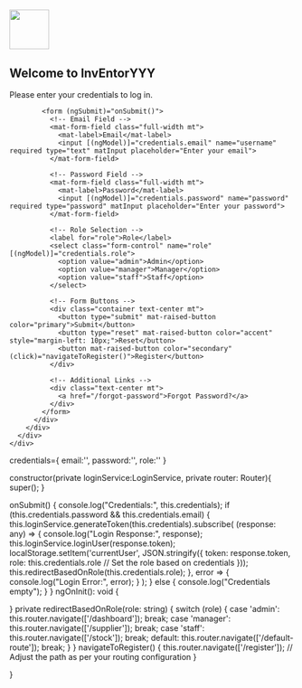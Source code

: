 <div class="login-root">
    <div class="box-root flex-flex flex-direction--column" style="min-height: 100vh;flex-grow: 1;">
      <div class="loginbackground box-background--white padding-top--64">
        <div class="loginbackground-gridContainer">
          <div class="box-root flex-flex" style="grid-area: top / start / 8 / end;">
            <div class="box-root" style="background-image: linear-gradient(white 0%, rgb(247, 250, 252) 33%); flex-grow: 1;">
            </div>
          </div>
          <div class="box-root flex-flex" style="grid-area: 4 / 2 / auto / 5;">
            <div class="box-root box-divider--light-all-2 animationLeftRight tans3s" style="flex-grow: 1;"></div>
          </div>
          <div class="box-root flex-flex" style="grid-area: 6 / start / auto / 2;">
            <div class="box-root box-background--blue800" style="flex-grow: 1;"></div>
          </div>
          <div class="box-root flex-flex" style="grid-area: 7 / start / auto / 4;">
            <div class="box-root box-background--blue animationLeftRight" style="flex-grow: 1;"></div>
          </div>
          <div class="box-root flex-flex" style="grid-area: 8 / 4 / auto / 6;">
            <div class="box-root box-background--gray100 animationLeftRight tans3s" style="flex-grow: 1;"></div>
          </div>
          <div class="box-root flex-flex" style="grid-area: 2 / 15 / auto / end;">
            <div class="box-root box-background--cyan200 animationRightLeft tans4s" style="flex-grow: 1;"></div>
          </div>
          <div class="box-root flex-flex" style="grid-area: 3 / 14 / auto / end;">
            <div class="box-root box-background--blue animationRightLeft" style="flex-grow: 1;"></div>
          </div>
          <div class="box-root flex-flex" style="grid-area: 4 / 17 / auto / 20;">
            <div class="box-root box-background--gray100 animationRightLeft tans4s" style="flex-grow: 1;"></div>
          </div>
          <div class="box-root flex-flex" style="grid-area: 5 / 14 / auto / 17;">
            <div class="box-root box-divider--light-all-2 animationRightLeft tans3s" style="flex-grow: 1;"></div>
          </div>
        </div>
      </div>
      <div class="box-root padding-top--24 flex-flex flex-direction--column" style="flex-grow: 1; z-index: 9;">
        <div class="box-root padding-top--48 padding-bottom--24 flex-flex flex-justifyContent--center">
          <h1><a href="http://blog.stackfindover.com/" rel="dofollow" ><img width="70"
            height="70" src="assets/img/logo.png"></a></h1>
        </div>
        <div class="formbg-outer">
          <div class="form-container">
            <h2>Welcome to InvEntorYYY</h2>
            <p>Please enter your credentials to log in.</p>
  
            <form (ngSubmit)="onSubmit()">
              <!-- Email Field -->
              <mat-form-field class="full-width mt">
                <mat-label>Email</mat-label>
                <input [(ngModel)]="credentials.email" name="username" required type="text" matInput placeholder="Enter your email">
              </mat-form-field>
  
              <!-- Password Field -->
              <mat-form-field class="full-width mt">
                <mat-label>Password</mat-label>
                <input [(ngModel)]="credentials.password" name="password" required type="password" matInput placeholder="Enter your password">
              </mat-form-field>
  
              <!-- Role Selection -->
              <label for="role">Role</label>
              <select class="form-control" name="role" [(ngModel)]="credentials.role">
                <option value="admin">Admin</option>
                <option value="manager">Manager</option>
                <option value="staff">Staff</option>
              </select>
  
              <!-- Form Buttons -->
              <div class="container text-center mt">
                <button type="submit" mat-raised-button color="primary">Submit</button>
                <button type="reset" mat-raised-button color="accent" style="margin-left: 10px;">Reset</button>
                <button mat-raised-button color="secondary" (click)="navigateToRegister()">Register</button>
              </div>
  
              <!-- Additional Links -->
              <div class="text-center mt">
                <a href="/forgot-password">Forgot Password?</a>
              </div>
            </form>
          </div>
        </div>
      </div>
    </div>
  </div>



  credentials={
    email:'',
    password:'',
    role:''
  }

  constructor(private loginService:LoginService, private router: Router){
    super();
  }

  onSubmit() {
    console.log("Credentials:", this.credentials);
    if (this.credentials.password && this.credentials.email) {
      this.loginService.generateToken(this.credentials).subscribe(
        (response: any) => {
          console.log("Login Response:", response);
          this.loginService.loginUser(response.token);
          localStorage.setItem('currentUser', JSON.stringify({
            token: response.token,
            role: this.credentials.role  // Set the role based on credentials
          }));
          this.redirectBasedOnRole(this.credentials.role);
        },
        error => {
          console.log("Login Error:", error);
        }
      );
    } else {
      console.log("Credentials empty");
    }
  }
  ngOnInit(): void {
    
  }
private redirectBasedOnRole(role: string) {
  switch (role) {
    case 'admin':
      this.router.navigate(['/dashboard']);
      break;
    case 'manager':
      this.router.navigate(['/supplier']);
      break;
    case 'staff':
      this.router.navigate(['/stock']);
      break;
    default:
      this.router.navigate(['/default-route']);
      break;
  }
}
navigateToRegister() {
  this.router.navigate(['/register']); // Adjust the path as per your routing configuration
}

  
}
